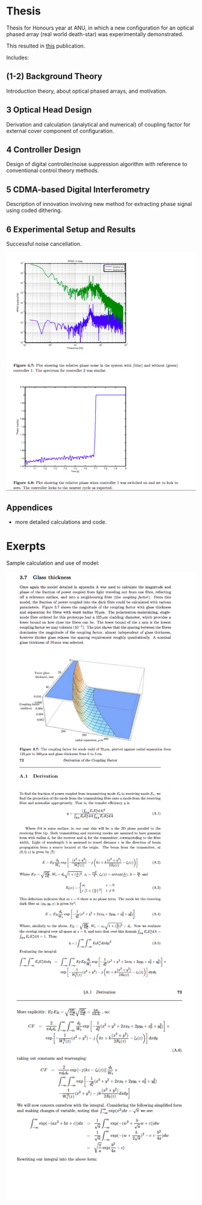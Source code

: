 # Thesis
Thesis for Honours year at ANU,
in which a new configuration for an optical phased array (real world death-star) was experimentally demonstrated.

This resulted in [this](https://opg.optica.org/ao/abstract.cfm?uri=ao-53-22-4881) publication.

Includes: 

## (1-2) Background Theory
Introduction theory, about optical phased arrays, and motivation.
## 3 Optical Head Design
Derivation and calculation (analytical and numerical) of coupling factor for external cover component of configuration.
## 4 Controller Design
Design of digital controller/noise suppression algorithm with reference to conventional control theory methods.
## 5 CDMA-based Digital Interferometry
Description of innovation involving new method for extracting phase signal using coded dithering.
## 6 Experimental Setup and Results
Successful noise cancellation.

![controller](p_42.png)
## Appendices
- more detailed calculations and code.

# Exerpts
Sample calculation and use of model:

![Visuals from model](p_24.png)
![pointing angle derivation](p_72.png)
![pointing angle derivation](p_73.png)
